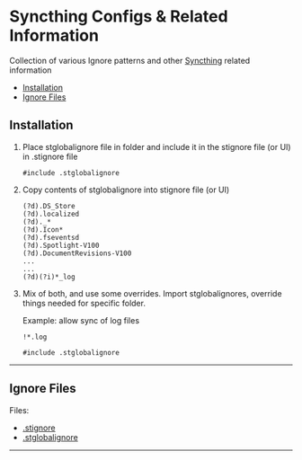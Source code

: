 # Syncthing Configs & Related Information <!-- omit from toc -->

Collection of various Ignore patterns and other [Syncthing](https://syncthing.net) related information

- [Installation](#installation)
- [Ignore Files](#ignore-files)


## Installation

1) Place stglobalignore file in folder and include it in the stignore file (or UI)
   in .stignore file
    ```text
    #include .stglobalignore
    ```
2) Copy contents of stglobalignore into stignore file (or UI)
    ```text
    (?d).DS_Store
    (?d).localized
    (?d)._*
    (?d).Icon*
    (?d).fseventsd
    (?d).Spotlight-V100
    (?d).DocumentRevisions-V100
    ...
    ...
    (?d)(?i)*_log
    ```
3) Mix of both, and use some overrides. Import stglobalignores, override things needed for specific folder.

    Example: allow sync of log files
    ```text
    !*.log

    #include .stglobalignore
    ```

---

## Ignore Files

Files:

- [.stignore](.stignore)
- [.stglobalignore](.stglobalignore)

---
